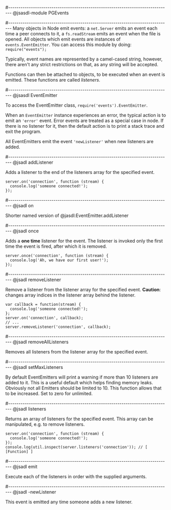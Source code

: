 #-------------------------------------------------------------------------------
@jsasdl-module PGEvents

#-------------------------------------------------------------------------------
Many objects in Node emit events: a `net.Server` emits an event each time
a peer connects to it, a `fs.readStream` emits an event when the file is
opened. All objects which emit events are instances of
`events.EventEmitter`. You can access this module by doing:
`require("events");`

Typically, event names are represented by a camel-cased string, however,
there aren't any strict restrictions on that, as any string will be
accepted.

Functions can then be attached to objects, to be executed when an event
is emitted. These functions are called *listeners*.

#-------------------------------------------------------------------------------
@jsasdl EventEmitter

To access the EventEmitter class, `require('events').EventEmitter`.

When an `EventEmitter` instance experiences an error, the typical action
is to emit an `'error'` event. Error events are treated as a special case
in node. If there is no listener for it, then the default action is to
print a stack trace and exit the program.

All EventEmitters emit the event `'newListener'` when new listeners are
added.

#-------------------------------------------------------------------------------
@jsadl addListener

Adds a listener to the end of the listeners array for the specified event.

    server.on('connection', function (stream) {
      console.log('someone connected!');
    });

#-------------------------------------------------------------------------------
@jsadl on

Shorter named version of @jasdl:EventEmitter.addListener

#-------------------------------------------------------------------------------
@jsadl once

Adds a **one time** listener for the event.
The listener is invoked only the first time the event is fired, after
which it is removed.

    server.once('connection', function (stream) {
      console.log('Ah, we have our first user!');
    });

#-------------------------------------------------------------------------------
@jsadl removeListener

Remove a listener from the listener array for the specified event.
**Caution**: changes array indices in the listener array behind the listener.

    var callback = function(stream) {
      console.log('someone connected!');
    };
    server.on('connection', callback);
    // ...
    server.removeListener('connection', callback);

#-------------------------------------------------------------------------------
@jsadl removeAllListeners

Removes all listeners from the listener array for the specified event.

#-------------------------------------------------------------------------------
@jsadl setMaxListeners

By default EventEmitters will print a warning if more than 10 listeners are added to it.
This is a useful default which helps finding memory leaks.
Obviously not all Emitters should be limited to 10. This function allows
that to be increased. Set to zero for unlimited.

#-------------------------------------------------------------------------------
@jsadl listeners

Returns an array of listeners for the specified event.
This array can be manipulated, e.g. to remove listeners.

    server.on('connection', function (stream) {
      console.log('someone connected!');
    });
    console.log(util.inspect(server.listeners('connection')); // [ [Function] ]

#-------------------------------------------------------------------------------
@jsadl emit

Execute each of the listeners in order with the supplied arguments.

#-------------------------------------------------------------------------------
@jsadl -newListener

This event is emitted any time someone adds a new listener.
